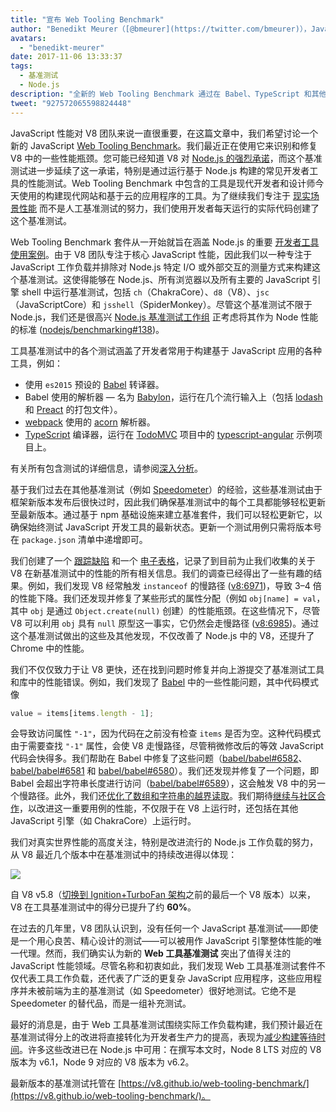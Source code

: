 ```yaml
---
title: "宣布 Web Tooling Benchmark"
author: "Benedikt Meurer（[@bmeurer](https://twitter.com/bmeurer)），JavaScript 性能协调员"
avatars:
  - "benedikt-meurer"
date: 2017-11-06 13:33:37
tags:
  - 基准测试
  - Node.js
description: "全新的 Web Tooling Benchmark 通过在 Babel、TypeScript 和其他实际项目中，帮助识别和修复 V8 的性能瓶颈。"
tweet: "927572065598824448"
---
```

JavaScript 性能对 V8 团队来说一直很重要，在这篇文章中，我们希望讨论一个新的 JavaScript [Web Tooling Benchmark](https://v8.github.io/web-tooling-benchmark)。我们最近正在使用它来识别和修复 V8 中的一些性能瓶颈。您可能已经知道 V8 对 [Node.js 的强烈承诺](/blog/v8-nodejs)，而这个基准测试进一步延续了这一承诺，特别是通过运行基于 Node.js 构建的常见开发者工具的性能测试。Web Tooling Benchmark 中包含的工具是现代开发者和设计师今天使用的构建现代网站和基于云的应用程序的工具。为了继续我们专注于 [现实场景性能](/blog/real-world-performance/) 而不是人工基准测试的努力，我们使用开发者每天运行的实际代码创建了这个基准测试。

<!--truncate-->
Web Tooling Benchmark 套件从一开始就旨在涵盖 Node.js 的重要 [开发者工具使用案例](https://github.com/nodejs/benchmarking/blob/master/docs/use_cases.md#web-developer-tooling)。由于 V8 团队专注于核心 JavaScript 性能，因此我们以一种专注于 JavaScript 工作负载并排除对 Node.js 特定 I/O 或外部交互的测量方式来构建这个基准测试。这使得能够在 Node.js、所有浏览器以及所有主要的 JavaScript 引擎 shell 中运行基准测试，包括 `ch`（ChakraCore）、`d8`（V8）、`jsc`（JavaScriptCore）和 `jsshell`（SpiderMonkey）。尽管这个基准测试不限于 Node.js，我们还是很高兴 [Node.js 基准测试工作组](https://github.com/nodejs/benchmarking) 正考虑将其作为 Node 性能的标准 ([nodejs/benchmarking#138](https://github.com/nodejs/benchmarking/issues/138))。

工具基准测试中的各个测试涵盖了开发者常用于构建基于 JavaScript 应用的各种工具，例如：

- 使用 `es2015` 预设的 [Babel](https://github.com/babel/babel) 转译器。
- Babel 使用的解析器 — 名为 [Babylon](https://github.com/babel/babylon)，运行在几个流行输入上（包括 [lodash](https://lodash.com/) 和 [Preact](https://github.com/developit/preact) 的打包文件）。
- [webpack](http://webpack.js.org/) 使用的 [acorn](https://github.com/ternjs/acorn) 解析器。
- [TypeScript](http://www.typescriptlang.org/) 编译器，运行在 [TodoMVC](https://github.com/tastejs/todomvc) 项目中的 [typescript-angular](https://github.com/tastejs/todomvc/tree/master/examples/typescript-angular) 示例项目上。

有关所有包含测试的详细信息，请参阅[深入分析](https://github.com/v8/web-tooling-benchmark/blob/master/docs/in-depth.md)。

基于我们过去在其他基准测试（例如 [Speedometer](http://browserbench.org/Speedometer)）的经验，这些基准测试由于框架新版本发布后很快过时，因此我们确保基准测试中的每个工具都能够轻松更新至最新版本。通过基于 npm 基础设施来建立基准套件，我们可以轻松更新它，以确保始终测试 JavaScript 开发工具的最新状态。更新一个测试用例只需将版本号在 `package.json` 清单中递增即可。

我们创建了一个 [跟踪缺陷](http://crbug.com/v8/6936) 和一个 [电子表格](https://docs.google.com/spreadsheets/d/14XseWDyiJyxY8_wXkQpc7QCKRgMrUbD65sMaNvAdwXw)，记录了到目前为止我们收集的关于 V8 在新基准测试中的性能的所有相关信息。我们的调查已经得出了一些有趣的结果。例如，我们发现 V8 经常触发 `instanceof` 的慢路径 ([v8:6971](http://crbug.com/v8/6971))，导致 3–4 倍的性能下降。我们还发现并修复了某些形式的属性分配（例如 `obj[name] = val`，其中 `obj` 是通过 `Object.create(null)` 创建）的性能瓶颈。在这些情况下，尽管 V8 可以利用 `obj` 具有 `null` 原型这一事实，它仍然会走慢路径 ([v8:6985](http://crbug.com/v8/6985))。通过这个基准测试做出的这些及其他发现，不仅改善了 Node.js 中的 V8，还提升了 Chrome 中的性能。

我们不仅仅致力于让 V8 更快，还在找到问题时修复并向上游提交了基准测试工具和库中的性能错误。例如，我们发现了 [Babel](https://github.com/babel/babel) 中的一些性能问题，其中代码模式像

```js
value = items[items.length - 1];
```

会导致访问属性 `"-1"`，因为代码在之前没有检查 `items` 是否为空。这种代码模式由于需要查找 `"-1"` 属性，会使 V8 走慢路径，尽管稍微修改后的等效 JavaScript 代码会快得多。我们帮助在 Babel 中修复了这些问题（[babel/babel#6582](https://github.com/babel/babel/pull/6582)、[babel/babel#6581](https://github.com/babel/babel/pull/6581) 和 [babel/babel#6580](https://github.com/babel/babel/pull/6580)）。我们还发现并修复了一个问题，即 Babel 会超出字符串长度进行访问（[babel/babel#6589](https://github.com/babel/babel/pull/6589)），这会触发 V8 中的另一个慢路径。此外，我们还[优化了数组和字符串的越界读取](https://twitter.com/bmeurer/status/926357262318305280)。我们期待[继续与社区合作](https://twitter.com/rauchg/status/924349334346276864)，以改进这一重要用例的性能，不仅限于在 V8 上运行时，还包括在其他 JavaScript 引擎（如 ChakraCore）上运行时。

我们对真实世界性能的高度关注，特别是改进流行的 Node.js 工作负载的努力，从 V8 最近几个版本中在基准测试中的持续改进得以体现：

![](/_img/web-tooling-benchmark/chart.svg)

自 V8 v5.8（[切换到 Ignition+TurboFan 架构](/blog/launching-ignition-and-turbofan)之前的最后一个 V8 版本）以来，V8 在工具基准测试中的得分已提升了约 **60%**。

在过去的几年里，V8 团队认识到，没有任何一个 JavaScript 基准测试——即使是一个用心良苦、精心设计的测试——可以被用作 JavaScript 引擎整体性能的唯一代理。然而，我们确实认为新的 **Web 工具基准测试** 突出了值得关注的 JavaScript 性能领域。尽管名称和初衷如此，我们发现 Web 工具基准测试套件不仅代表工具工作负载，还代表了广泛的更复杂 JavaScript 应用程序，这些应用程序并未被前端为主的基准测试（如 Speedometer）很好地测试。它绝不是 Speedometer 的替代品，而是一组补充测试。

最好的消息是，由于 Web 工具基准测试围绕实际工作负载构建，我们预计最近在基准测试得分上的改进将直接转化为开发者生产力的提高，表现为[减少构建等待时间](https://xkcd.com/303/)。许多这些改进已在 Node.js 中可用：在撰写本文时，Node 8 LTS 对应的 V8 版本为 v6.1，Node 9 对应的 V8 版本为 v6.2。

最新版本的基准测试托管在 [https://v8.github.io/web-tooling-benchmark/](https://v8.github.io/web-tooling-benchmark/)。
